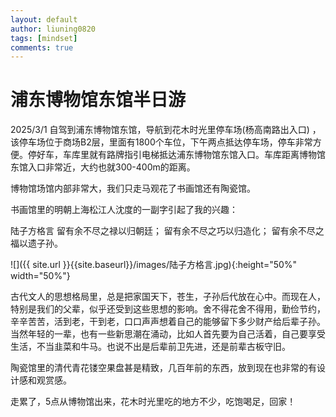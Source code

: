 ```yaml
---
layout: default
author: liuning0820
tags: [mindset]
comments: true
---
```


# 浦东博物馆东馆半日游

2025/3/1 自驾到浦东博物馆东馆，导航到花木时光里停车场(杨高南路出入口) ，该停车场位于商场B2层，里面有1800个车位，下午两点抵达停车场，停车非常方便。停好车，车库里就有路牌指引电梯抵达浦东博物馆东馆入口。车库距离博物馆东馆入口非常近，大约也就300-400m的距离。

博物馆场馆内部非常大，我们只走马观花了书画馆还有陶瓷馆。

书画馆里的明朝上海松江人沈度的一副字引起了我的兴趣：

陆子方格言
留有余不尽之禄以归朝廷；
留有余不尽之巧以归造化；
留有余不尽之福以遗子孙。

![]({{ site.url }}{{site.baseurl}}/images/陆子方格言.jpg){:height="50%" width="50%"}

古代文人的思想格局里，总是把家国天下，苍生，子孙后代放在心中。而现在人，特别是我们的父辈，似乎还受到这些思想的影响。舍不得花舍不得用，勤俭节约，辛辛苦苦，活到老，干到老，口口声声想着自己的能够留下多少财产给后辈子孙。当然年轻的一辈，也有一些新思潮在涌动，比如人首先要为自己活着，自己要享受生活，不当韭菜和牛马。也说不出是后辈前卫先进，还是前辈古板守旧。

陶瓷馆里的清代青花镂空果盘甚是精致，几百年前的东西，放到现在也非常的有设计感和观赏感。

走累了，5点从博物馆出来，花木时光里吃的地方不少，吃饱喝足，回家！

